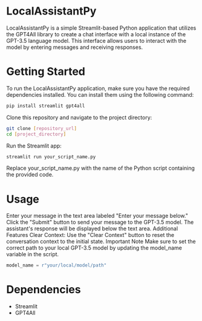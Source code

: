 # LocalAssistantPy
LocalAssistantPy is a simple Streamlit-based Python application that utilizes the GPT4All library to create a chat interface with a local instance of the GPT-3.5 language model. This interface allows users to interact with the model by entering messages and receiving responses.

# Getting Started
To run the LocalAssistantPy application, make sure you have the required dependencies installed. You can install them using the following command:

```bash
pip install streamlit gpt4all
```
Clone this repository and navigate to the project directory:

```bash
git clone [repository_url]
cd [project_directory]
```
Run the Streamlit app:

```bash
streamlit run your_script_name.py
```
Replace your_script_name.py with the name of the Python script containing the provided code.

# Usage
Enter your message in the text area labeled "Enter your message below."
Click the "Submit" button to send your message to the GPT-3.5 model.
The assistant's response will be displayed below the text area.
Additional Features
Clear Context: Use the "Clear Context" button to reset the conversation context to the initial state.
Important Note
Make sure to set the correct path to your local GPT-3.5 model by updating the model_name variable in the script.

```python
model_name = r"your/local/model/path"
```
# Dependencies
- Streamlit
- GPT4All
